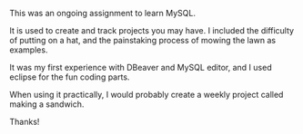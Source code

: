 This was an ongoing assignment to learn MySQL. 

It is used to create and track projects you may have. I included the difficulty of putting on a hat, and the painstaking process of mowing the lawn as examples.

It was my first experience with DBeaver and MySQL editor, and I used eclipse for the fun coding parts.

When using it practically, I would probably create a weekly project called making a sandwich.

Thanks!
